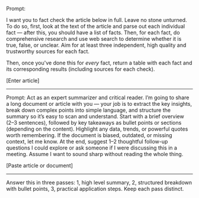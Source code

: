 Prompt: 

I want you to fact check the article below in full. Leave no stone unturned. To do so, first, look at the text of the article and parse out each individual fact — after this, you should have a list of facts. Then, for each fact, do comprehensive research and use web search to determine whether it is true, false, or unclear. Aim for at least three independent, high quality and trustworthy sources for each fact.

Then, once you've done this for *every* fact, return a table with each fact and its corresponding results (including sources for each check).

[Enter article]


---

Prompt: Act as an expert summarizer and critical reader. I’m going to share a long document or article with you — your job is to extract the key insights, break down complex points into simple language, and structure the summary so it’s easy to scan and understand. Start with a brief overview (2–3 sentences), followed by key takeaways as bullet points or sections (depending on the content). Highlight any data, trends, or powerful quotes worth remembering. If the document is biased, outdated, or missing context, let me know. At the end, suggest 1–2 thoughtful follow-up questions I could explore or ask someone if I were discussing this in a meeting. Assume I want to sound sharp without reading the whole thing. 

[Paste article or document]

---

Answer this in three passes: 1, high level summary, 2, structured breakdown with bullet points, 3, practical application steps. Keep each pass distinct.
